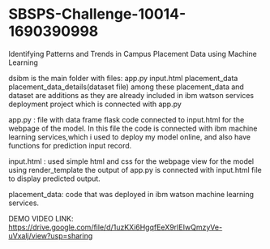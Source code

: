# SBSPS-Challenge-10014-1690390998
Identifying Patterns and Trends in Campus Placement Data using Machine Learning


dsibm is the main folder with files:
    app.py
    input.html
    placement_data
    placement_data_details(dataset file)
  among these placement_data and dataset are additions as they are already included in ibm watson services deployment project which is connected with app.py


app.py :
  file with data frame flask code connected to input.html for the webpage of the model.
  In this file the code is connected with ibm machine learning services,which i used to deploy my model online,
  and also have functions for prediction input record.


input.html :
  used simple html and css for the webpage view for the model
  using render_template the output of app.py is connected with input.html file to display predicted output.


placement_data:
  code that was deployed in ibm watson machine learning services.

DEMO VIDEO LINK: https://drive.google.com/file/d/1uzKXi6HgqfEeX9rIEIwQmzyVe-uVxalj/view?usp=sharing

